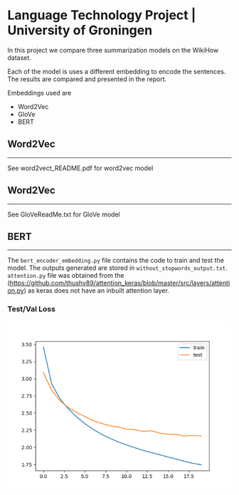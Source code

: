 # Language Technology Project | University of Groningen

In this project we compare three summarization models on the WikiHow dataset.

Each of the model is uses a different embedding to encode the sentences. The results are compared and presented in the report.

Embeddings used are

- Word2Vec
- GloVe
- BERT

## Word2Vec

---

See word2vect_README.pdf for word2vec model

## Word2Vec

---

See GloVeReadMe.txt for GloVe model

## BERT

---

The `bert_encoder_embedding.py` file contains the code to train and test the model. The outputs generated are stored in `without_stopwords_output.txt`. `attention.py` file was obtained from the (https://github.com/thushv89/attention_keras/blob/master/src/layers/attention.py) as keras does not have an inbuilt attention layer.

### Test/Val Loss

![](Bert-model/without_stopwords.png)
